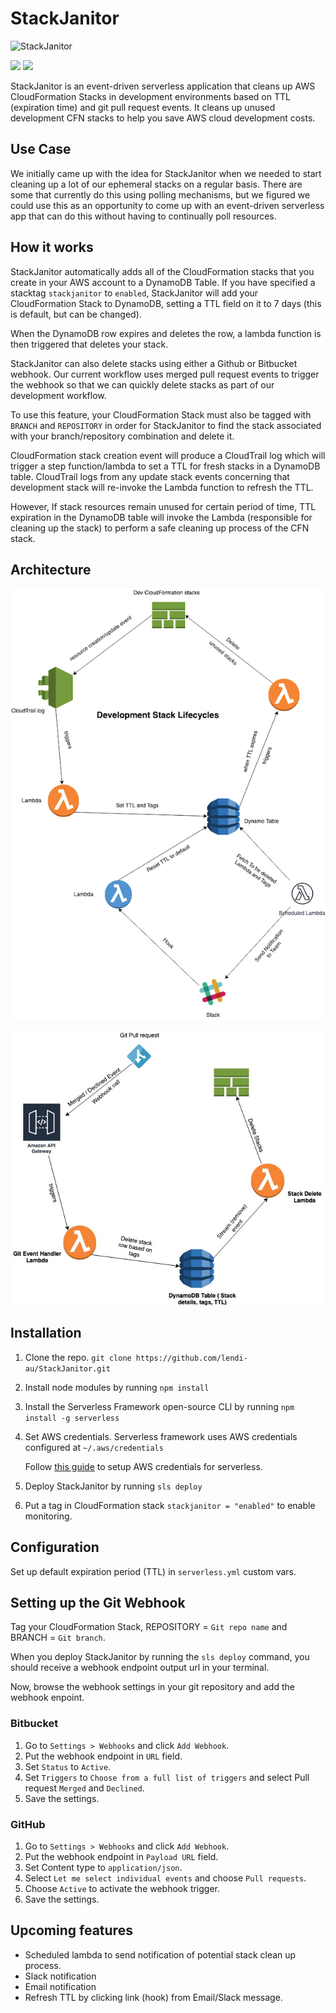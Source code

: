 # StackJanitor

![StackJanitor](https://i.imgur.com/XXdfuf9.png)

![](https://github.com/lendi-au/StackJanitor/workflows/Build/badge.svg)
![](https://github.com/lendi-au/StackJanitor/workflows/Release/badge.svg)

StackJanitor is an event-driven serverless application that cleans up AWS CloudFormation Stacks in development environments based on TTL (expiration time) and git pull request events. It cleans up unused development CFN stacks to help you save AWS cloud development costs.

## Use Case

We initially came up with the idea for StackJanitor when we needed to start cleaning up a lot of our ephemeral stacks on a regular basis. There are some that currently do this using polling mechanisms, but we figured we could use this as an opportunity to come up with an event-driven serverless app that can do this without having to continually poll resources.

## How it works

StackJanitor automatically adds all of the CloudFormation stacks that you create in your AWS account to a DynamoDB Table.
If you have specified a stacktag `stackjanitor` to `enabled`, StackJanitor will add your CloudFormation Stack to DynamoDB, setting a TTL field on it to 7 days (this is default, but can be changed).

When the DynamoDB row expires and deletes the row, a lambda function is then triggered that deletes your stack.

StackJanitor can also delete stacks using either a Github or Bitbucket webhook. Our current workflow uses merged pull request events to trigger the webhook so that we can quickly delete stacks as part of our development workflow.

To use this feature, your CloudFormation Stack must also be tagged with `BRANCH` and `REPOSITORY` in order for StackJanitor to find the stack associated with your branch/repository combination and delete it.

CloudFormation stack creation event will produce a CloudTrail log which will trigger a step function/lambda to set a TTL for fresh stacks in a DynamoDB table.
CloudTrail logs from any update stack events concerning that development stack will re-invoke the Lambda function to refresh the TTL.

However, If stack resources remain unused for certain period of time, TTL expiration in the DynamoDB table will invoke the Lambda (responsible for cleaning up the stack) to perform a safe cleaning up process of the CFN stack.

## Architecture

![StackJanitor Architecture](./img/StackJanitor.png "StackJanitor Architecture")

![StackJanitor Architecture](./img/StackJanitor-git.jpg "StackJanitor Architecture")

## Installation

1. Clone the repo.
   `git clone https://github.com/lendi-au/StackJanitor.git`
2. Install node modules by running `npm install`
3. Install the Serverless Framework open-source CLI by running `npm install -g serverless`
4. Set AWS credentials. Serverless framework uses AWS credentials configured at `~/.aws/credentials`

   Follow [this guide](https://serverless.com/framework/docs/providers/aws/guide/credentials/) to setup AWS credentials for serverless.

5. Deploy StackJanitor by running `sls deploy`
6. Put a tag in CloudFormation stack `stackjanitor = "enabled"` to enable monitoring.

## Configuration

Set up default expiration period (TTL) in `serverless.yml` custom vars.

## Setting up the Git Webhook

Tag your CloudFormation Stack,
REPOSITORY = `Git repo name` and
BRANCH = `Git branch`.

When you deploy StackJanitor by running the `sls deploy` command, you should receive a webhook endpoint output url in your terminal.

Now, browse the webhook settings in your git repository and add the webhook enpoint.

### Bitbucket

1. Go to `Settings > Webhooks` and click `Add Webhook`.
2. Put the webhook endpoint in `URL` field.
3. Set `Status` to `Active`.
4. Set `Triggers` to `Choose from a full list of triggers` and select Pull request `Merged` and `Declined`.
5. Save the settings.

### GitHub

1. Go to `Settings > Webhooks` and click `Add Webhook`.
2. Put the webhook endpoint in `Payload URL` field.
3. Set Content type to `application/json`.
4. Select `Let me select individual events` and choose `Pull requests`.
5. Choose `Active` to activate the webhook trigger.
6. Save the settings.

## Upcoming features

- Scheduled lambda to send notification of potential stack clean up process.
- Slack notification
- Email notification
- Refresh TTL by clicking link (hook) from Email/Slack message.
